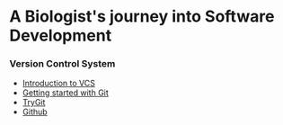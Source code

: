 # A Biologist's journey into Software Development
### Version Control System

* [Introduction to
  VCS](http://guides.beanstalkapp.com/version-control/intro-to-version-control.html)
* [Getting started with
  Git](http://alistapart.com/article/get-started-with-git)
* [TryGit](https://try.github.io/levels/1/challenges/1)
* [Github](https://github.com)

